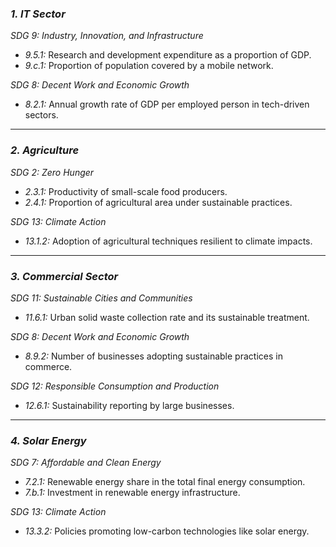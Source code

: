 ### *1. IT Sector*  
*SDG 9: Industry, Innovation, and Infrastructure*  
- *9.5.1:* Research and development expenditure as a proportion of GDP.  
- *9.c.1:* Proportion of population covered by a mobile network.  

*SDG 8: Decent Work and Economic Growth*  
- *8.2.1:* Annual growth rate of GDP per employed person in tech-driven sectors.  

---

### *2. Agriculture*  
*SDG 2: Zero Hunger*  
- *2.3.1:* Productivity of small-scale food producers.  
- *2.4.1:* Proportion of agricultural area under sustainable practices.  

*SDG 13: Climate Action*  
- *13.1.2:* Adoption of agricultural techniques resilient to climate impacts.  

---

### *3. Commercial Sector*  
*SDG 11: Sustainable Cities and Communities*  
- *11.6.1:* Urban solid waste collection rate and its sustainable treatment.  

*SDG 8: Decent Work and Economic Growth*  
- *8.9.2:* Number of businesses adopting sustainable practices in commerce.  

*SDG 12: Responsible Consumption and Production*  
- *12.6.1:* Sustainability reporting by large businesses.  

---

### *4. Solar Energy*  
*SDG 7: Affordable and Clean Energy*  
- *7.2.1:* Renewable energy share in the total final energy consumption.  
- *7.b.1:* Investment in renewable energy infrastructure.  

*SDG 13: Climate Action*  
- *13.3.2:* Policies promoting low-carbon technologies like solar energy.  

